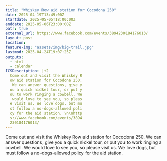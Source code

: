 ```yaml
---
title: "Whiskey Row aid station for Cocodona 250"
date: 2025-04-19T13:49:00Z
startdate: 2025-05-05T18:00:00Z
enddate: 2025-05-06T23:00:00Z
patr: true
external_url: https://www.facebook.com/events/3894230184176013/
layout: post
location: 
feature-img: "assets/img/big-trail.jpg"
lastmod: 2025-04-24T19:07:25Z
outputs:
  - html
  - calendar
ICSDescription: |+2
  Come out and visit the Whiskey R  ow aid station for Cocodona 250.   We can answer questions, give y  ou a quick nickel tour, or put y  ou to work ringing a cowbell. We   would love to see you, so pleas  e visit us. We love dogs, but mu  st follow a no-dogs-allowed poli  cy for the aid station. \n\nhttp  s://www.facebook.com/events/3894  230184176013/
---
```


Come out and visit the Whiskey Row aid station for Cocodona 250. We can answer questions, give you a quick nickel tour, or put you to work ringing a cowbell. We would love to see you, so please visit us. We love dogs, but must follow a no-dogs-allowed policy for the aid station. <br>
  <br>
  
